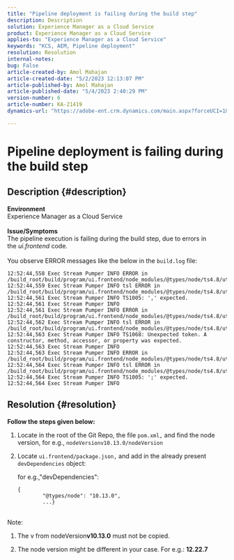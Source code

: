 ```yaml
---
title: "Pipeline deployment is failing during the build step"
description: Description
solution: Experience Manager as a Cloud Service
product: Experience Manager as a Cloud Service
applies-to: "Experience Manager as a Cloud Service"
keywords: "KCS, AEM, Pipeline deployment"
resolution: Resolution
internal-notes: 
bug: False
article-created-by: Amol Mahajan
article-created-date: "5/2/2023 12:13:07 PM"
article-published-by: Amol Mahajan
article-published-date: "5/4/2023 2:40:29 PM"
version-number: 6
article-number: KA-21419
dynamics-url: "https://adobe-ent.crm.dynamics.com/main.aspx?forceUCI=1&pagetype=entityrecord&etn=knowledgearticle&id=ffe00cb1-e2e8-ed11-a7c6-6045bd006149"

---
```

# Pipeline deployment is failing during the build step

## Description {#description}

<b>Environment</b>
<br>Experience Manager as a Cloud Service<br><br>
<b>Issue/Symptoms</b>
<br>The pipeline execution is failing during the build step, due to errors in the *ui.frontend* code.<br><br>
You observe ERROR messages like the below in the `build.log` file:




```
12:52:44,558 Exec Stream Pumper INFO ERROR in /build_root/build/program/ui.frontend/node_modules/@types/node/ts4.8/util.d.ts
12:52:44,559 Exec Stream Pumper INFO tsl ERROR in /build_root/build/program/ui.frontend/node_modules/@types/node/ts4.8/util.d.ts(1485,42)
12:52:44,561 Exec Stream Pumper INFO TS1005: ',' expected.
12:52:44,561 Exec Stream Pumper INFO
12:52:44,561 Exec Stream Pumper INFO ERROR in /build_root/build/program/ui.frontend/node_modules/@types/node/ts4.8/util.d.ts
12:52:44,562 Exec Stream Pumper INFO tsl ERROR in /build_root/build/program/ui.frontend/node_modules/@types/node/ts4.8/util.d.ts(1485,44)
12:52:44,563 Exec Stream Pumper INFO TS1068: Unexpected token. A constructor, method, accessor, or property was expected.
12:52:44,563 Exec Stream Pumper INFO
12:52:44,563 Exec Stream Pumper INFO ERROR in /build_root/build/program/ui.frontend/node_modules/@types/node/ts4.8/util.d.ts
12:52:44,564 Exec Stream Pumper INFO tsl ERROR in /build_root/build/program/ui.frontend/node_modules/@types/node/ts4.8/util.d.ts(1485,57)
12:52:44,564 Exec Stream Pumper INFO TS1005: ';' expected.
12:52:44,564 Exec Stream Pumper INFO
```



## Resolution {#resolution}

<b>Follow the steps given below:</b>
1. Locate in the root of the Git Repo, the file `pom.xml,` and find the node version, for e.g., `nodeVersionv10.13.0/nodeVersion`


2. Locate `ui.frontend/package.json,` and add in the already present `devDependencies` object:

    for e.g.,"devDependencies":


    ```
    {
            "@types/node": "10.13.0",
            ...}
    ```



<br>Note:<br>


1. The v from nodeVersion<b>v10.13.0</b> must not be copied.


2. The node version might be different in your case. For e.g.: <b>12.22.7</b>

